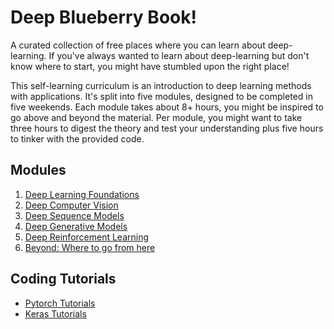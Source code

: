 # Deep Blueberry Book!

A curated collection of free places where you can learn about deep-learning. If you've
always wanted to learn about deep-learning but don't know where to start, you might have
stumbled upon the right place!

This self-learning curriculum is an introduction to deep learning methods with applications.
It's split into five modules, designed to be completed in five weekends. Each module takes
about 8+ hours, you might be inspired to go above and beyond the material. Per module,
you might want to take three hours to digest the theory and test your understanding plus
five hours to tinker with the provided code.

## Modules

1. [Deep Learning Foundations](./ch1-deep-learning-foundations.md)
2. [Deep Computer Vision](./ch2-deep-computer-vision.md)
3. [Deep Sequence Models](./ch3-deep-sequence-models.md)
4. [Deep Generative Models](./ch4-deep-generative-models.md)
5. [Deep Reinforcement Learning](./ch5-deep-reinforcement-learning.md)
6. [Beyond: Where to go from here](./ch6-beyond.md)

## Coding Tutorials
- [Pytorch Tutorials][c1]
- [Keras Tutorials][c2]

[c1]: https://github.com/yunjey/pytorch-tutorial/
[c2]: https://github.com/fchollet/deep-learning-with-python-notebooks

